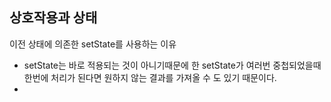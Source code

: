 ## 상호작용과 상태

이전 상태에 의존한 setState를 사용하는 이유

- setState는 바로 적용되는 것이 아니기때문에 한 setState가 여러번 중첩되었을때 한번에 처리가 된다면 원하지 않는 결과를 가져올 수 도 있기 때문이다.
- 